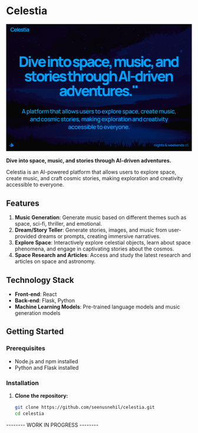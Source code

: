 # Celestia

![Celestia](media/alterok.png)

**Dive into space, music, and stories through AI-driven adventures.**

Celestia is an AI-powered platform that allows users to explore space, create music, and craft cosmic stories, making exploration and creativity accessible to everyone.

## Features

1. **Music Generation**: Generate music based on different themes such as space, sci-fi, thriller, and emotional.
2. **Dream/Story Teller**: Generate stories, images, and music from user-provided dreams or prompts, creating immersive narratives.
3. **Explore Space**: Interactively explore celestial objects, learn about space phenomena, and engage in captivating stories about the cosmos.
4. **Space Research and Articles**: Access and study the latest research and articles on space and astronomy.

## Technology Stack

- **Front-end**: React
- **Back-end**: Flask, Python
- **Machine Learning Models**: Pre-trained language models and music generation models

## Getting Started

### Prerequisites

- Node.js and npm installed
- Python and Flask installed

### Installation

1. **Clone the repository:**
   ```bash
   git clone https://github.com/seenusnehil/celestia.git
   cd celestia

-------- WORK IN PROGRESS --------

